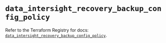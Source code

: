 # `data_intersight_recovery_backup_config_policy`

Refer to the Terraform Registry for docs: [`data_intersight_recovery_backup_config_policy`](https://registry.terraform.io/providers/ciscodevnet/intersight/1.0.71/docs/data-sources/recovery_backup_config_policy).
